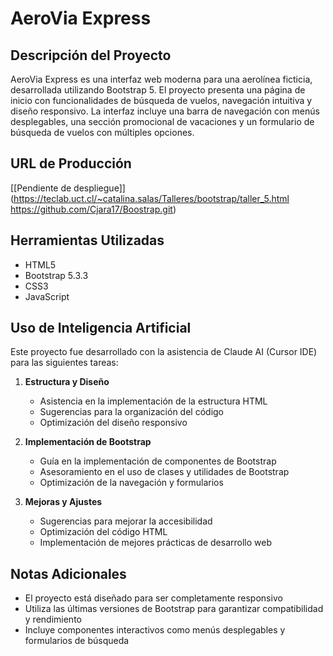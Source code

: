 # AeroVia Express

## Descripción del Proyecto
AeroVia Express es una interfaz web moderna para una aerolínea ficticia, desarrollada utilizando Bootstrap 5. El proyecto presenta una página de inicio con funcionalidades de búsqueda de vuelos, navegación intuitiva y diseño responsivo. La interfaz incluye una barra de navegación con menús desplegables, una sección promocional de vacaciones y un formulario de búsqueda de vuelos con múltiples opciones.

## URL de Producción
[[Pendiente de despliegue]](https://teclab.uct.cl/~catalina.salas/Talleres/bootstrap/taller_5.html
https://github.com/Cjara17/Boostrap.git)

## Herramientas Utilizadas
- HTML5
- Bootstrap 5.3.3
- CSS3
- JavaScript

## Uso de Inteligencia Artificial
Este proyecto fue desarrollado con la asistencia de Claude AI (Cursor IDE) para las siguientes tareas:

1. **Estructura y Diseño**
   - Asistencia en la implementación de la estructura HTML
   - Sugerencias para la organización del código
   - Optimización del diseño responsivo

2. **Implementación de Bootstrap**
   - Guía en la implementación de componentes de Bootstrap
   - Asesoramiento en el uso de clases y utilidades de Bootstrap
   - Optimización de la navegación y formularios

3. **Mejoras y Ajustes**
   - Sugerencias para mejorar la accesibilidad
   - Optimización del código HTML
   - Implementación de mejores prácticas de desarrollo web

## Notas Adicionales
- El proyecto está diseñado para ser completamente responsivo
- Utiliza las últimas versiones de Bootstrap para garantizar compatibilidad y rendimiento
- Incluye componentes interactivos como menús desplegables y formularios de búsqueda 
